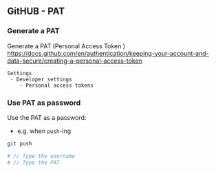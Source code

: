 ## GitHUB - PAT

### Generate a PAT

Generate a PAT (Personal Access Token )
https://docs.github.com/en/authentication/keeping-your-account-and-data-secure/creating-a-personal-access-token

```
Settings
 - Developer settings
    - Personal access tokens
```

### Use PAT as password

Use the PAT as a password:

- e.g. when `push`-ing

```sh
git push

# // Type the username
# // Type the PAT
```
